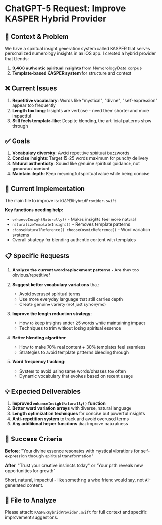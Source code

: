 # ChatGPT-5 Request: Improve KASPER Hybrid Provider

## 🎯 **Context & Problem**

We have a spiritual insight generation system called KASPER that serves personalized numerology insights in an iOS app. I created a hybrid provider that blends:

1. **9,483 authentic spiritual insights** from NumerologyData corpus
2. **Template-based KASPER system** for structure and context

## ❌ **Current Issues**

1. **Repetitive vocabulary**: Words like "mystical", "divine", "self-expression" appear too frequently
2. **Length too long**: Insights are verbose - need them shorter and more impactful
3. **Still feels template-like**: Despite blending, the artificial patterns show through

## ✅ **Goals**

1. **Vocabulary diversity**: Avoid repetitive spiritual buzzwords
2. **Concise insights**: Target 15-25 words maximum for punchy delivery
3. **Natural authenticity**: Sound like genuine spiritual guidance, not generated content
4. **Maintain depth**: Keep meaningful spiritual value while being concise

## 🔧 **Current Implementation**

The main file to improve is: `KASPERHybridProvider.swift`

**Key functions needing help:**
- `enhanceInsightNaturally()` - Makes insights feel more natural
- `naturalizeTemplateInsight()` - Removes template patterns
- `chooseNaturalReference()`, `chooseCosmicReference()` - Word variation systems
- Overall strategy for blending authentic content with templates

## 📋 **Specific Requests**

1. **Analyze the current word replacement patterns** - Are they too obvious/repetitive?

2. **Suggest better vocabulary variations** that:
   - Avoid overused spiritual terms
   - Use more everyday language that still carries depth
   - Create genuine variety (not just synonyms)

3. **Improve the length reduction strategy**:
   - How to keep insights under 25 words while maintaining impact
   - Techniques to trim without losing spiritual essence

4. **Better blending algorithm**:
   - How to make 70% real content + 30% templates feel seamless
   - Strategies to avoid template patterns bleeding through

5. **Word frequency tracking**:
   - System to avoid using same words/phrases too often
   - Dynamic vocabulary that evolves based on recent usage

## 💡 **Expected Deliverables**

1. **Improved `enhanceInsightNaturally()` function**
2. **Better word variation arrays** with diverse, natural language
3. **Length optimization techniques** for concise but powerful insights
4. **Anti-repetition system** to track and avoid overused terms
5. **Any additional helper functions** that improve naturalness

## 🎯 **Success Criteria**

**Before**: "Your divine essence resonates with mystical vibrations for self-expression through spiritual transformation"

**After**: "Trust your creative instincts today" or "Your path reveals new opportunities for growth"

Short, natural, impactful - like something a wise friend would say, not AI-generated content.

## 📎 **File to Analyze**

Please attach: `KASPERHybridProvider.swift` for full context and specific improvement suggestions.
